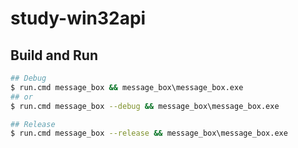 # study-win32api

## Build and Run
```sh
## Debug
$ run.cmd message_box && message_box\message_box.exe
## or
$ run.cmd message_box --debug && message_box\message_box.exe

## Release
$ run.cmd message_box --release && message_box\message_box.exe
```

